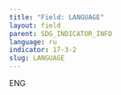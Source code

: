 ```yaml
---
title: "Field: LANGUAGE"
layout: field
parent: SDG_INDICATOR_INFO
language: ru
indicator: 17-3-2
slug: LANGUAGE
---
```

ENG